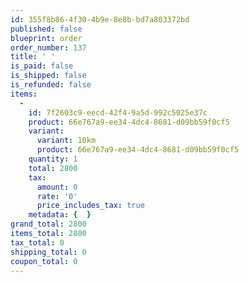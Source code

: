 ```yaml
---
id: 355f8b86-4f30-4b9e-8e8b-bd7a803372bd
published: false
blueprint: order
order_number: 137
title: ' '
is_paid: false
is_shipped: false
is_refunded: false
items:
  -
    id: 7f2603c9-eecd-42f4-9a5d-992c5025e37c
    product: 66e767a9-ee34-4dc4-8681-d09bb59f0cf5
    variant:
      variant: 10km
      product: 66e767a9-ee34-4dc4-8681-d09bb59f0cf5
    quantity: 1
    total: 2800
    tax:
      amount: 0
      rate: '0'
      price_includes_tax: true
    metadata: {  }
grand_total: 2800
items_total: 2800
tax_total: 0
shipping_total: 0
coupon_total: 0
---
```

